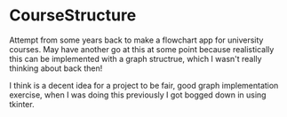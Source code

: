 # CourseStructure
Attempt from some years back to make a flowchart app for university courses. May have another go at this at some point because realistically this can be implemented with a graph structrue, which I wasn't really thinking about back then!

I think is a decent idea for a project to be fair, good graph implementation exercise, when I was doing this previously I got bogged down in using tkinter.
